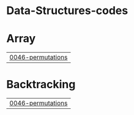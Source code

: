 # Data-Structures-codes


# Array
|  |
| ------- |
| [0046-permutations](https://github.com/Ompatil30/Data-Structures-codes/tree/master/0046-permutations) |
# Backtracking
|  |
| ------- |
| [0046-permutations](https://github.com/Ompatil30/Data-Structures-codes/tree/master/0046-permutations) |